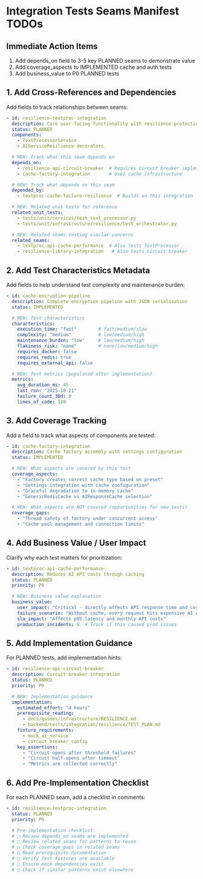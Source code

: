 # Integration Tests Seams Manifest TODOs

## Immediate Action Items

1. Add depends_on field to 3-5 key PLANNED seams to demonstrate value
2. Add coverage_aspects to IMPLEMENTED cache and auth tests
3. Add business_value to P0 PLANNED tests

## 1. Add Cross-References and Dependencies

Add fields to track relationships between seams:

```yaml
- id: resilience-textproc-integration
  description: Core user-facing functionality with resilience protection
  status: PLANNED
  components:
    - TextProcessorService
    - AIServiceResilience decorators

  # NEW: Track what this seam depends on
  depends_on:
    - resilience-api-circuit-breaker  # Requires circuit breaker implementation
    - cache-factory-integration       # Uses cache infrastructure

  # NEW: Track what depends on this seam
  depended_by:
    - textproc-cache-failure-resilience  # Builds on this integration

  # NEW: Related unit tests for reference
  related_unit_tests:
    - tests/unit/services/test_text_processor.py
    - tests/unit/infrastructure/resilience/test_orchestrator.py

  # NEW: Related seams testing similar concerns
  related_seams:
    - textproc-api-cache-performance  # Also tests TextProcessor
    - resilience-library-integration   # Also tests circuit breaker
```

## 2. Add Test Characteristics Metadata

Add fields to help understand test complexity and maintenance burden:

```yaml
- id: cache-encryption-pipeline
  description: Complete encryption pipeline with JSON serialization
  status: IMPLEMENTED

  # NEW: Test characteristics
  characteristics:
    execution_time: "fast"        # fast/medium/slow
    complexity: "medium"          # low/medium/high
    maintenance_burden: "low"     # low/medium/high
    flakiness_risk: "none"        # none/low/medium/high
    requires_docker: false
    requires_redis: true
    requires_external_api: false

  # NEW: Test metrics (populated after implementation)
  metrics:
    avg_duration_ms: 45
    last_run: "2025-10-21"
    failure_count_30d: 0
    lines_of_code: 120
```

## 3. Add Coverage Tracking

Add a field to track what aspects of components are tested:

```yaml
- id: cache-factory-integration
  description: Cache factory assembly with settings configuration
  status: IMPLEMENTED

  # NEW: What aspects are covered by this test
  coverage_aspects:
    - "Factory creates correct cache type based on preset"
    - "Settings integration with cache configuration"
    - "Graceful degradation to in-memory cache"
    - "GenericRedisCache vs AIResponseCache selection"

  # NEW: What aspects are NOT covered (opportunities for new tests)
  coverage_gaps:
    - "Thread safety of factory under concurrent access"
    - "Cache pool management and connection limits"
```

## 4. Add Business Value / User Impact

Clarify why each test matters for prioritization:

```yaml
- id: textproc-api-cache-performance
  description: Reduces AI API costs through caching
  status: PLANNED
  priority: P0

  # NEW: Business value explanation
  business_value:
    user_impact: "Critical - directly affects API response time and costs"
    failure_scenario: "Without cache, every request hits expensive AI API"
    sla_impact: "Affects p95 latency and monthly API costs"
    production_incidents: 0  # Track if this caused prod issues
```

## 5. Add Implementation Guidance

For PLANNED tests, add implementation hints:

```yaml
- id: resilience-api-circuit-breaker
  description: Circuit breaker integration
  status: PLANNED
  priority: P0

  # NEW: Implementation guidance
  implementation:
    estimated_effort: "4 hours"
    prerequisite_reading:
      - docs/guides/infrastructure/RESILIENCE.md
      - backend/tests/integration/resilience/TEST_PLAN.md
    fixture_requirements:
      - mock_ai_service
      - circuit_breaker_config
    key_assertions:
      - "Circuit opens after threshold failures"
      - "Circuit half-opens after timeout"
      - "Metrics are collected correctly"
```

## 6. Add Pre-Implementation Checklist

For each PLANNED seam, add a checklist in comments:

```yaml
- id: resilience-textproc-integration
  status: PLANNED
  priority: P0

  # Pre-implementation checklist:
  # □ Review depends_on seams are implemented
  # □ Review related_seams for patterns to reuse
  # □ Check coverage_gaps in related seams
  # □ Read prerequisite documentation
  # □ Verify test fixtures are available
  # □ Ensure mock dependencies exist
  # □ Check if similar patterns exist elsewhere
```

